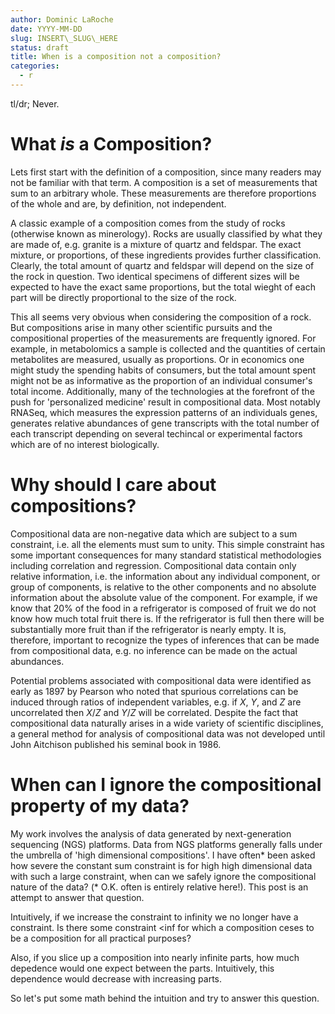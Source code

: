 ```yaml
---
author: Dominic LaRoche
date: YYYY-MM-DD
slug: INSERT\_SLUG\_HERE
status: draft
title: When is a composition not a composition?
categories:
  - r
---
```

tl/dr; Never.

What *is* a Composition?
========================

Lets first start with the definition of a composition, since many readers may not be familiar with that term. A composition is a set of measurements that sum to an arbitrary whole. These measurements are therefore proportions of the whole and are, by definition, not independent.

A classic example of a composition comes from the study of rocks (otherwise known as minerology). Rocks are usually classified by what they are made of, e.g. granite is a mixture of quartz and feldspar. The exact mixture, or proportions, of these ingredients provides further classification. Clearly, the total amount of quartz and feldspar will depend on the size of the rock in question. Two identical specimens of different sizes will be expected to have the exact same proportions, but the total wieght of each part will be directly proportional to the size of the rock.

This all seems very obvious when considering the composition of a rock. But compositions arise in many other scientific pursuits and the compositional properties of the measurements are frequently ignored. For example, in metabolomics a sample is collected and the quantities of certain metabolites are measured, usually as proportions. Or in economics one might study the spending habits of consumers, but the total amount spent might not be as informative as the proportion of an individual consumer's total income. Additionally, many of the technologies at the forefront of the push for 'personalized medicine' result in compositional data. Most notably RNASeq, which measures the expression patterns of an individuals genes, generates relative abundances of gene transcripts with the total number of each transcript depending on several techincal or experimental factors which are of no interest biologically.

Why should I care about compositions?
=====================================

Compositional data are non-negative data which are subject to a sum constraint, i.e. all the elements must sum to unity. This simple constraint has some important consequences for many standard statistical methodologies including correlation and regression. Compositional data contain only relative information, i.e. the information about any individual component, or group of components, is relative to the other components and no absolute information about the absolute value of the component. For example, if we know that 20% of the food in a refrigerator is composed of fruit we do not know how much total fruit there is. If the refrigerator is full then there will be substantially more fruit than if the refrigerator is nearly empty. It is, therefore, important to recognize the types of inferences that can be made from compositional data, e.g. no inference can be made on the actual abundances.

Potential problems associated with compositional data were identified as early as 1897 by Pearson who noted that spurious correlations can be induced through ratios of independent variables, e.g. if *X*, *Y*, and *Z* are uncorrelated then *X*/*Z* and *Y*/*Z* will be correlated. Despite the fact that compositional data naturally arises in a wide variety of scientific disciplines, a general method for analysis of compositional data was not developed until John Aitchison published his seminal book in 1986.

When can I ignore the compositional property of my data?
========================================================

My work involves the analysis of data generated by next-generation sequencing (NGS) platforms. Data from NGS platforms generally falls under the umbrella of 'high dimensional compositions'. I have often\* been asked how severe the constant sum constraint is for high high dimensional data with such a large constraint, when can we safely ignore the compositional nature of the data? (\* O.K. often is entirely relative here!). This post is an attempt to answer that question.

Intuitively, if we increase the constraint to infinity we no longer have a constraint. Is there some constraint &lt;inf for which a composition ceses to be a composition for all practical purposes?

Also, if you slice up a composition into nearly infinite parts, how much depedence would one expect between the parts. Intuitively, this dependence would decrease with increasing parts.

So let's put some math behind the intuition and try to answer this question.
